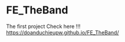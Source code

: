 # FE_TheBand
<space><space>The first project
<space><space>Check here !!! 
<space><space>https://doanduchieupw.github.io/FE_TheBand/


